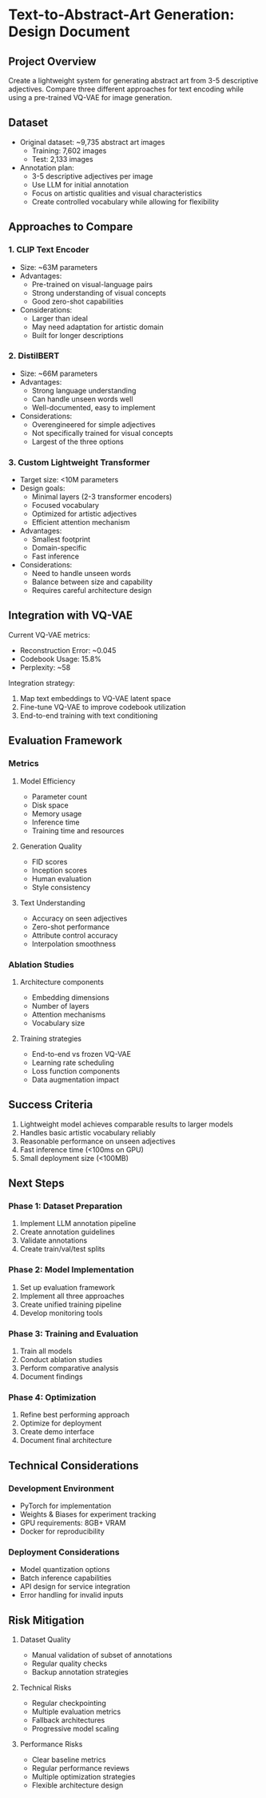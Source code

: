 # Text-to-Abstract-Art Generation: Design Document

## Project Overview
Create a lightweight system for generating abstract art from 3-5 descriptive adjectives. Compare three different approaches for text encoding while using a pre-trained VQ-VAE for image generation.

## Dataset
- Original dataset: ~9,735 abstract art images
  - Training: 7,602 images
  - Test: 2,133 images
- Annotation plan:
  - 3-5 descriptive adjectives per image
  - Use LLM for initial annotation
  - Focus on artistic qualities and visual characteristics
  - Create controlled vocabulary while allowing for flexibility

## Approaches to Compare

### 1. CLIP Text Encoder
- Size: ~63M parameters
- Advantages:
  - Pre-trained on visual-language pairs
  - Strong understanding of visual concepts
  - Good zero-shot capabilities
- Considerations:
  - Larger than ideal
  - May need adaptation for artistic domain
  - Built for longer descriptions

### 2. DistilBERT
- Size: ~66M parameters
- Advantages:
  - Strong language understanding
  - Can handle unseen words well
  - Well-documented, easy to implement
- Considerations:
  - Overengineered for simple adjectives
  - Not specifically trained for visual concepts
  - Largest of the three options

### 3. Custom Lightweight Transformer
- Target size: <10M parameters
- Design goals:
  - Minimal layers (2-3 transformer encoders)
  - Focused vocabulary
  - Optimized for artistic adjectives
  - Efficient attention mechanism
- Advantages:
  - Smallest footprint
  - Domain-specific
  - Fast inference
- Considerations:
  - Need to handle unseen words
  - Balance between size and capability
  - Requires careful architecture design

## Integration with VQ-VAE

Current VQ-VAE metrics:
- Reconstruction Error: ~0.045
- Codebook Usage: 15.8%
- Perplexity: ~58

Integration strategy:
1. Map text embeddings to VQ-VAE latent space
2. Fine-tune VQ-VAE to improve codebook utilization
3. End-to-end training with text conditioning

## Evaluation Framework

### Metrics
1. Model Efficiency
   - Parameter count
   - Disk space
   - Memory usage
   - Inference time
   - Training time and resources

2. Generation Quality
   - FID scores
   - Inception scores
   - Human evaluation
   - Style consistency

3. Text Understanding
   - Accuracy on seen adjectives
   - Zero-shot performance
   - Attribute control accuracy
   - Interpolation smoothness

### Ablation Studies
1. Architecture components
   - Embedding dimensions
   - Number of layers
   - Attention mechanisms
   - Vocabulary size

2. Training strategies
   - End-to-end vs frozen VQ-VAE
   - Learning rate scheduling
   - Loss function components
   - Data augmentation impact

## Success Criteria
1. Lightweight model achieves comparable results to larger models
2. Handles basic artistic vocabulary reliably
3. Reasonable performance on unseen adjectives
4. Fast inference time (<100ms on GPU)
5. Small deployment size (<100MB)

## Next Steps

### Phase 1: Dataset Preparation
1. Implement LLM annotation pipeline
2. Create annotation guidelines
3. Validate annotations
4. Create train/val/test splits

### Phase 2: Model Implementation
1. Set up evaluation framework
2. Implement all three approaches
3. Create unified training pipeline
4. Develop monitoring tools

### Phase 3: Training and Evaluation
1. Train all models
2. Conduct ablation studies
3. Perform comparative analysis
4. Document findings

### Phase 4: Optimization
1. Refine best performing approach
2. Optimize for deployment
3. Create demo interface
4. Document final architecture

## Technical Considerations

### Development Environment
- PyTorch for implementation
- Weights & Biases for experiment tracking
- GPU requirements: 8GB+ VRAM
- Docker for reproducibility

### Deployment Considerations
- Model quantization options
- Batch inference capabilities
- API design for service integration
- Error handling for invalid inputs

## Risk Mitigation

1. Dataset Quality
   - Manual validation of subset of annotations
   - Regular quality checks
   - Backup annotation strategies

2. Technical Risks
   - Regular checkpointing
   - Multiple evaluation metrics
   - Fallback architectures
   - Progressive model scaling

3. Performance Risks
   - Clear baseline metrics
   - Regular performance reviews
   - Multiple optimization strategies
   - Flexible architecture design
